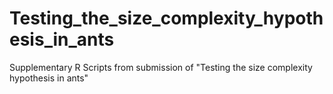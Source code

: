 # Testing_the_size_complexity_hypothesis_in_ants
Supplementary R Scripts from submission of "Testing the size complexity hypothesis in ants"